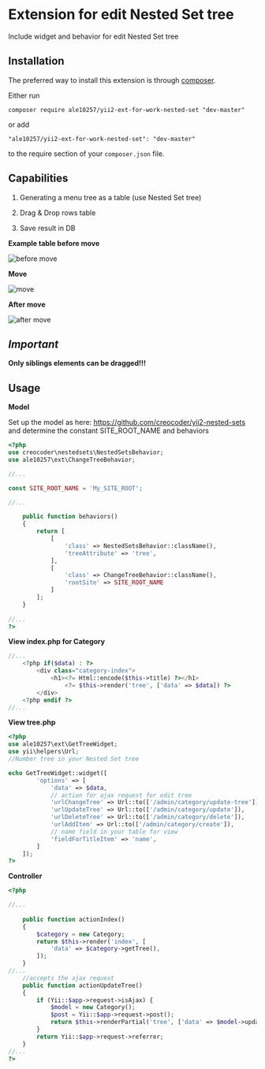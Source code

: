 Extension for edit Nested Set tree
==================================
Include widget and behavior for edit  Nested Set tree

Installation
------------

The preferred way to install this extension is through [composer](http://getcomposer.org/download/).

Either run

```
composer require ale10257/yii2-ext-for-work-nested-set "dev-master"
```

or add

```
"ale10257/yii2-ext-for-work-nested-set": "dev-master"
```

to the require section of your `composer.json` file.

Capabilities
------------

1. Generating a menu tree as a table (use Nested Set tree)

2. Drag & Drop rows table

3. Save result in DB

**Example table before move**

![before move](http://kulagin-alex.ru/no-delete-images/tree1_.png)

**Move**

![move](http://kulagin-alex.ru/no-delete-images/tree2_.png)

**After move**

![after move](http://kulagin-alex.ru/no-delete-images/tree3_.png)

***Important***
------
**Only siblings elements can be dragged!!!**

Usage
-----

**Model**

Set up the model as here: https://github.com/creocoder/yii2-nested-sets
and determine the constant SITE_ROOT_NAME and behaviors

```php
<?php
use creocoder\nestedsets\NestedSetsBehavior;
use ale10257\ext\ChangeTreeBehavior;

//...

const SITE_ROOT_NAME = 'My_SITE_ROOT';

//...

    public function behaviors()
    {
        return [
            [
                'class' => NestedSetsBehavior::className(),
                'treeAttribute' => 'tree',
            ],
            [
                'class' => ChangeTreeBehavior::className(),
                'rootSite' => SITE_ROOT_NAME
            ]
        ];
    }
      
//...
?>
```
**View index.php for Category**

```php
//...
    <?php if($data) : ?>
        <div class="category-index">
            <h1><?= Html::encode($this->title) ?></h1>
                <?= $this->render('tree', ['data' => $data]) ?>
        </div>
    <?php endif ?>
//...
```

**View tree.php**
```php
<?php
use ale10257\ext\GetTreeWidget;
use yii\helpers\Url;
//Number tree in your Nested Set tree

echo GetTreeWidget::widget([
        'options' => [
            'data' => $data,
            // action for ajax request for edit tree
            'urlChangeTree' => Url::to(['/admin/category/update-tree']), 
            'urlUpdateTree' => Url::to(['/admin/category/update']),
            'urlDeleteTree' => Url::to(['/admin/category/delete']),
            'urlAddItem' => Url::to(['/admin/category/create']),
            // name field in your table for view
            'fieldForTitleItem' => 'name',
        ]
    ]); 
?>
```
**Controller**
```php
<?php

//...
    
    public function actionIndex()
    {
        $category = new Category;
        return $this->render('index', [
            'data' => $category->getTree(),
        ]);
    }
//...  
    //accepts the ajax request  
    public function actionUpdateTree()
    {
        if (Yii::$app->request->isAjax) {
            $model = new Category();
            $post = Yii::$app->request->post();
            return $this->renderPartial('tree', ['data' => $model->updateTree($post)]);
        }
        return Yii::$app->request->referrer;
    }    
//...
?>
```
